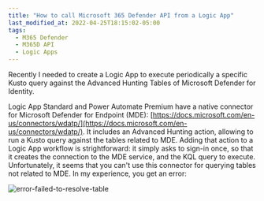 ```yaml
---
title: "How to call Microsoft 365 Defender API from a Logic App"
last_modified_at: 2022-04-25T18:15:02-05:00
tags:
  - M365 Defender
  - M365D API
  - Logic Apps
---
```


Recently I needed to create a Logic App to execute periodically a specific Kusto query against the Advanced Hunting Tables of Microsoft Defender for Identity.

Logic App Standard and Power Automate Premium have a native connector for Microsoft Defender for Endpoint (MDE): [https://docs.microsoft.com/en-us/connectors/wdatp/](https://docs.microsoft.com/en-us/connectors/wdatp/). It includes an Advanced Hunting action, allowing to run a Kusto query against the tables related to MDE. Adding that action to a Logic App workflow is strightforward: it simply asks to sign-in once, so that it creates the connection to the MDE service, and the KQL query to execute.
Unfortunately, it seems that you can't use this connector for querying tables not related to MDE. In my experience, you get an error:

![error-failed-to-resolve-table](https://raw.githubusercontent.com/stefanpems/stefanpems.github.io/f7186a6c1fc3314362cd8aae60e5a31317fdac82/assets/2022-04-25-Logic%20App%20and%20M365DAPI/error-mdi-table-in-mde-query.png)

